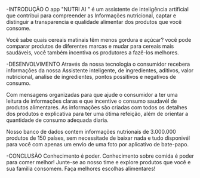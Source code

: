 
-INTRODUÇÃO
O app "NUTRI AI " é um assistente de inteligência artificial que contribui para compreender as Informações nutricional,
captar e distinguir a transparencia e qualidade alimentar dos produtos que você consome.

Você sabe quais cereais matinais têm menos gordura e açúcar? você pode comparar produtos de diferentes marcas e mudar para cereais mais saudáveis, você também incentiva os produtores a fazê-los melhores.


-DESENVOLVIMENTO
Através da nossa tecnologia o consumidor recebera informações da nossa Assistente inteligente, de ingredientes, aditivos, valor nutricional, analise de ingredientes, pontos possitivos e negativos de consumo.

Com mensagens organizadas para que ajude o consumidor a ter uma leitura de informações claras e que incentive o consumo saudavél de
produtos alimentares. As informações são criadas com todos os detalhes dos produtos e explicativa para ter uma ótima refeição, além de orientar a quantidade de consumo adequada diaria.

Nosso banco de dados contem informações nutrionais de 3.000.000 produtos de 150 países, sem necessitade de baixar nada e tudo disponivél para você com apenas um envio de uma foto por aplicativo de bate-papo. 

-CONCLUSÃO
Conhecimento é poder. Conhecimento sobre comida é poder para comer melhor! Junte-se ao nosso time e explore produtos que você e sua familia consomem. Faça melhores escolhas alimentares!
